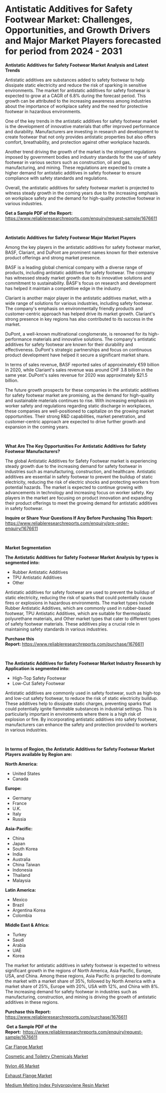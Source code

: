 <p><h1>Antistatic Additives for Safety Footwear Market: Challenges, Opportunities, and Growth Drivers and Major Market Players forecasted for period from 2024 - 2031</h1></p><p><strong>Antistatic Additives for Safety Footwear Market Analysis and Latest Trends</strong></p>
<p><p>Antistatic additives are substances added to safety footwear to help dissipate static electricity and reduce the risk of sparking in sensitive environments. The market for antistatic additives for safety footwear is expected to grow at a CAGR of 6.8% during the forecast period. This growth can be attributed to the increasing awareness among industries about the importance of workplace safety and the need for protective footwear in hazardous environments.</p><p>One of the key trends in the antistatic additives for safety footwear market is the development of innovative materials that offer improved performance and durability. Manufacturers are investing in research and development to create footwear that not only provides antistatic properties but also offers comfort, breathability, and protection against other workplace hazards.</p><p>Another trend driving the growth of the market is the stringent regulations imposed by government bodies and industry standards for the use of safety footwear in various sectors such as construction, oil and gas, manufacturing, and mining. These regulations are expected to create a higher demand for antistatic additives in safety footwear to ensure compliance with safety standards and regulations.</p><p>Overall, the antistatic additives for safety footwear market is projected to witness steady growth in the coming years due to the increasing emphasis on workplace safety and the demand for high-quality protective footwear in various industries.</p></p>
<p><strong>Get a Sample PDF of the Report:&nbsp;</strong> <a href="https://www.reliableresearchreports.com/enquiry/request-sample/1676611">https://www.reliableresearchreports.com/enquiry/request-sample/1676611</a></p>
<p>&nbsp;</p>
<p><strong>Antistatic Additives for Safety Footwear Major Market Players</strong></p>
<p><p>Among the key players in the antistatic additives for safety footwear market, BASF, Clariant, and DuPont are prominent names known for their extensive product offerings and strong market presence.</p><p>BASF is a leading global chemical company with a diverse range of products, including antistatic additives for safety footwear. The company has witnessed steady market growth due to its innovative solutions and commitment to sustainability. BASF's focus on research and development has helped it maintain a competitive edge in the industry.</p><p>Clariant is another major player in the antistatic additives market, with a wide range of solutions for various industries, including safety footwear. The company's emphasis on environmentally friendly products and customer-centric approach has helped drive its market growth. Clariant's strong presence in key regions has also contributed to its success in the market.</p><p>DuPont, a well-known multinational conglomerate, is renowned for its high-performance materials and innovative solutions. The company's antistatic additives for safety footwear are known for their durability and effectiveness. DuPont's strategic partnerships and focus on continuous product development have helped it secure a significant market share.</p><p>In terms of sales revenue, BASF reported sales of approximately €59 billion in 2020, while Clariant's sales revenue was around CHF 3.8 billion in the same year. DuPont's sales revenue for 2020 was approximately $21.5 billion.</p><p>The future growth prospects for these companies in the antistatic additives for safety footwear market are promising, as the demand for high-quality and sustainable materials continues to rise. With increasing emphasis on worker safety and regulations regarding static discharge in workplaces, these companies are well-positioned to capitalize on the growing market opportunities. Their strong R&D capabilities, market penetration, and customer-centric approach are expected to drive further growth and expansion in the coming years.</p></p>
<p>&nbsp;</p>
<p><strong>What Are The Key Opportunities For Antistatic Additives for Safety Footwear Manufacturers?</strong></p>
<p><p>The global Antistatic Additives for Safety Footwear market is experiencing steady growth due to the increasing demand for safety footwear in industries such as manufacturing, construction, and healthcare. Antistatic additives are essential in safety footwear to prevent the buildup of static electricity, reducing the risk of electric shocks and protecting workers from potential hazards. The market is expected to continue growing with advancements in technology and increasing focus on worker safety. Key players in the market are focusing on product innovation and expanding their product offerings to meet the growing demand for antistatic additives in safety footwear.</p></p>
<p><strong>Inquire or Share Your Questions If Any Before Purchasing This Report:</strong> <a href="https://www.reliableresearchreports.com/enquiry/pre-order-enquiry/1676611">https://www.reliableresearchreports.com/enquiry/pre-order-enquiry/1676611</a></p>
<p>&nbsp;</p>
<p><strong>Market Segmentation</strong></p>
<p><strong>The Antistatic Additives for Safety Footwear Market Analysis by types is segmented into:</strong></p>
<p><ul><li>Rubber Antistatic Additives</li><li>TPU Antistatic Additives</li><li>Other</li></ul></p>
<p><p>Antistatic additives for safety footwear are used to prevent the buildup of static electricity, reducing the risk of sparks that could potentially cause fires or explosions in hazardous environments. The market types include Rubber Antistatic Additives, which are commonly used in rubber-based footwear, TPU Antistatic Additives, which are suitable for thermoplastic polyurethane materials, and Other market types that cater to different types of safety footwear materials. These additives play a crucial role in maintaining safety standards in various industries.</p></p>
<p><strong>Purchase this Report:&nbsp;</strong><a href="https://www.reliableresearchreports.com/purchase/1676611">https://www.reliableresearchreports.com/purchase/1676611</a></p>
<p>&nbsp;</p>
<p><strong>The Antistatic Additives for Safety Footwear Market Industry Research by Application is segmented into:</strong></p>
<p><ul><li>High-Top Safety Footwear</li><li>Low-Cut Safety Footwear</li></ul></p>
<p><p>Antistatic additives are commonly used in safety footwear, such as high-top and low-cut safety footwear, to reduce the risk of static electricity buildup. These additives help to dissipate static charges, preventing sparks that could potentially ignite flammable substances in industrial settings. This is particularly important in environments where there is a high risk of explosion or fire. By incorporating antistatic additives into safety footwear, manufacturers can enhance the safety and protection provided to workers in various industries.</p></p>
<p>&nbsp;</p>
<p><strong>In terms of Region, the Antistatic Additives for Safety Footwear Market Players available by Region are:</strong></p>
<p>
    <p> <strong> North America: </strong>
        <ul>
            <li>United States</li>
            <li>Canada</li>
        </ul>
        </p> 
    <p> <strong> Europe: </strong>
        <ul>
            <li>Germany</li>
            <li>France</li>
            <li>U.K.</li>
            <li>Italy</li>
            <li>Russia</li>
        </ul>
        </p> 
    <p> <strong> Asia-Pacific: </strong>
        <ul>
            <li>China</li>
            <li>Japan</li>
            <li>South Korea</li>
            <li>India</li>
            <li>Australia</li>
            <li>China Taiwan</li>
            <li>Indonesia</li>
            <li>Thailand</li>
            <li>Malaysia</li>
        </ul>
        </p> 
    <p> <strong> Latin America: </strong>
        <ul>
            <li>Mexico</li>
            <li>Brazil</li>
            <li>Argentina Korea</li>
            <li>Colombia</li>
        </ul>
        </p> 
    <p> <strong> Middle East & Africa: </strong>
        <ul>
            <li>Turkey</li>
            <li>Saudi</li>
            <li>Arabia</li>
            <li>UAE</li>
            <li>Korea</li>
        </ul>
    </p>
    </p>
<p><p>The market for antistatic additives in safety footwear is expected to witness significant growth in the regions of North America, Asia Pacific, Europe, USA, and China. Among these regions, Asia Pacific is projected to dominate the market with a market share of 35%, followed by North America with a market share of 25%, Europe with 20%, USA with 12%, and China with 8%. The increasing demand for safety footwear in industries such as manufacturing, construction, and mining is driving the growth of antistatic additives in these regions.</p></p>
<p><strong>Purchase this Report: </strong><a href="https://www.reliableresearchreports.com/purchase/1676611">https://www.reliableresearchreports.com/purchase/1676611</a></p>
<p>&nbsp;<strong>Get a Sample PDF of the Report:&nbsp;&nbsp;</strong><a href="https://www.reliableresearchreports.com/enquiry/request-sample/1676611">https://www.reliableresearchreports.com/enquiry/request-sample/1676611</a></p>
<p><strong></strong></p>
<p><p><a href="https://issuu.com/reportprime-2/docs/car-flange-market-size-2030.pptx">Car Flange Market</a></p><p><a href="https://github.com/wwwkeltoum/Market-Research-Report-List-2/blob/main/cosmetic-and-toiletry-chemicals-market.md">Cosmetic and Toiletry Chemicals Market</a></p><p><a href="https://github.com/joannesouthgate/Market-Research-Report-List-2/blob/main/nylon-46-market.md">Nylon 46 Market</a></p><p><a href="https://issuu.com/reportprime-2/docs/exhaust-flange-market-size-2030.pptx">Exhaust Flange Market</a></p><p><a href="https://github.com/sofayahoo2023/Market-Research-Report-List-3/blob/main/medium-melting-index-polypropylene-resin-market.md">Medium Melting Index Polypropylene Resin Market</a></p></p>
